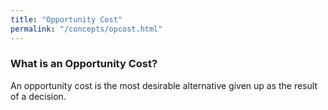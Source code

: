 ```yaml
---
title: "Opportunity Cost"
permalink: "/concepts/opcost.html"
---
```


### What is an Opportunity Cost?
An opportunity cost is the most desirable alternative given up as the result of a decision.
